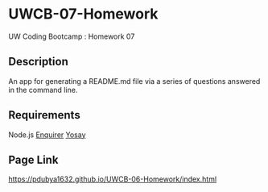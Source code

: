 # UWCB-07-Homework
UW Coding Bootcamp : Homework 07

## Description
An app for generating a README.md file via a series of questions answered in the command line.

## Requirements
Node.js 
<a href="https://github.com/enquirer/enquirer">Enquirer</a>
<a href="https://github.com/yeoman/yosay">Yosay</a>

## Page Link
<a href="https://pdubya1632.github.io/UWCB-07-Homework/index.html">https://pdubya1632.github.io/UWCB-06-Homework/index.html</a>